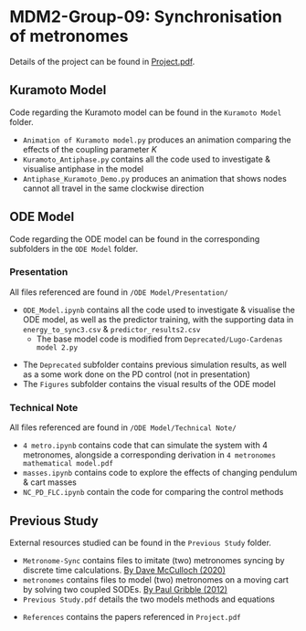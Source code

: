 # MDM2-Group-09: Synchronisation of metronomes

Details of the project can be found in [Project.pdf](Project.pdf).

## Kuramoto Model

Code regarding the Kuramoto model can be found in the `Kuramoto Model` folder.

- `Animation of Kuramoto model.py` produces an animation comparing the effects of the coupling parameter $K$
- `Kuramoto_Antiphase.py` contains all the code used to investigate & visualise antiphase in the model
- `Antiphase_Kuramoto_Demo.py` produces an animation that shows nodes cannot all travel in the same clockwise direction

## ODE Model

Code regarding the ODE model can be found in the corresponding subfolders in the `ODE Model` folder.

### Presentation

All files referenced are found in `/ODE Model/Presentation/`

* `ODE_Model.ipynb` contains all the code used to investigate & visualise the ODE model, as well as the predictor training, with the supporting data in `energy_to_sync3.csv` & `predictor_results2.csv`
    - The base model code is modified from `Deprecated/Lugo-Cardenas model 2.py`

- The `Deprecated` subfolder contains previous simulation results, as well as a some work done on the PD control (not in presentation)
- The `Figures` subfolder contains the visual results of the ODE model

### Technical Note

All files referenced are found in `/ODE Model/Technical Note/`

* `4 metro.ipynb` contains code that can simulate the system with 4 metronomes, alongside a corresponding derivation in `4 metronomes mathematical model.pdf`
* `masses.ipynb` contains code to explore the effects of changing pendulum & cart masses
* `NC_PD_FLC.ipynb` contain the code for comparing the control methods

## Previous Study

External resources studied can be found in the `Previous Study` folder.

* `Metronome-Sync` contains files to imitate (two) metronomes syncing by discrete time calculations. [By Dave McCulloch (2020)](https://github.com/dfivesystems/Metronome-Sync.git)
* `metronomes` contains files to model (two) metronomes on a moving cart by solving two coupled SODEs. [By Paul Gribble (2012)](https://github.com/paulgribble/metronomes.git)
* `Previous Study.pdf` details the two models methods and equations

- `References` contains the papers referenced in `Project.pdf`
